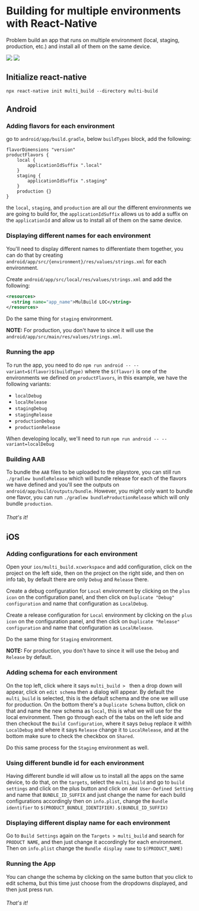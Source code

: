 # Building for multiple environments with React-Native

Problem build an app that runs on multiple environment (local, staging, production, etc.) and install all of them on the same device.

<img src="https://github.com/aprilmintacpineda/react-native-multiple-build-environments-example/blob/master/resources/images/Android.png">

<img src="https://github.com/aprilmintacpineda/react-native-multiple-build-environments-example/blob/master/resources/images/ios.png">

## Initialize react-native

```
npx react-native init multi_build --directory multi-build
```

## Android

### Adding flavors for each environment

go to `android/app/build.gradle`, below `buildTypes` block, add the following:

```
flavorDimensions "version"
productFlavors {
    local {
        applicationIdSuffix ".local"
    }
    staging {
        applicationIdSuffix ".staging"
    }
    production {}
}
```

the `local`, `staging`, and `production` are all our the different environments we are going to build for, the `applicationIdSuffix` allows us to add a suffix on the `applicationId` and allow us to install all of them on the same device.

### Displaying different names for each environment

You'll need to display different names to differentiate them together, you can do that by creating `android/app/src/{environment}/res/values/strings.xml` for each environment.

Create `android/app/src/local/res/values/strings.xml` and add the following:

```xml
<resources>
  <string name="app_name">MulBuild LOC</string>
</resources>
```

Do the same thing for `staging` environment.

**NOTE:** For production, you don't have to since it will use the `android/app/src/main/res/values/strings.xml`.

### Running the app

To run the app, you need to do `npm run android -- --variant=$(flavor)$(buildType)` where the `$(flavor)` is one of the environments we defined on `productFlavors`, in this example, we have the following variants:

- `localDebug`
- `localRelease`
- `stagingDebug`
- `stagingRelease`
- `productionDebug`
- `productionRelease`

When developing locally, we'll need to run `npm run android -- --variant=localDebug`

### Building AAB

To bundle the `AAB` files to be uploaded to the playstore, you can still run `./gradlew bundleRelease` which will bundle release for each of the flavors we have defined and you'll see the outputs on `android/app/build/outputs/bundle`. However, you might only want to bundle one flavor, you can run `./gradlew bundleProductionRelease` which will only bundle `production`.

###### That's it!

## iOS

### Adding configurations for each environment

Open your `ios/multi_build.xcworkspace` and add configuration, click on the project on the left side, then on the project on the right side, and then on info tab, by default there are only `Debug` and `Release` there.

Create a debug configuration for `Local` environment by clicking on the `plus icon` on the configuration panel, and then click on `Duplicate "Debug" configuration` and name that configuration as `LocalDebug`.

Create a release configuration for `Local` environment by clicking on the `plus icon` on the configuration panel, and then click on `Duplicate "Release" configuration` and name that configuration as `LocalRelease`.

Do the same thing for `Staging` environment.

**NOTE:** For production, you don't have to since it will use the `Debug` and `Release` by default.

### Adding schema for each environment

On the top left, click where it says `multi_build > ` then a drop down will appear, click on `edit schema` then a dialog will appear. By default the `multi_build` is selected, this is the default schema and the one we will use for production. On the bottom there's a `Duplicate Schema` button, click on that and name the new schema as `local`, this is what we will use for the local environment. Then go through each of the tabs on the left side and then checkout the `Build Configuration`, where it says `Debug` replace it withh `LocalDebug` and where it says `Release` change it to `LocalRelease`, and at the bottom make sure to check the checkbox on `Shared`.

Do this same process for the `Staging` environment as well.

### Using different bundle id for each environment

Having different bundle id will allow us to install all the apps on the same device, to do that, on the `targets`, select the `multi_build` and go to `build settings` and click on the plus button and click on `Add User-Defined Setting` and name that `BUNDLE_ID_SUFFIX` and just change the name for each build configurations accordingly then on `info.plist`, change the `Bundle identifier` to `$(PRODUCT_BUNDLE_IDENTIFIER).$(BUNDLE_ID_SUFFIX)`

### Displaying different display name for each environment

Go to `Build Settings` again on the `Targets > multi_build` and search for `PRODUCT NAME`, and then just change it accordingly for each environment. Then on `info.plist` change the `Bundle display name` to `$(PRODUCT_NAME)`

### Running the App

You can change the schema by clicking on the same button that you click to edit schema, but this time just choose from the dropdowns displayed, and then just press run.

###### That's it!
